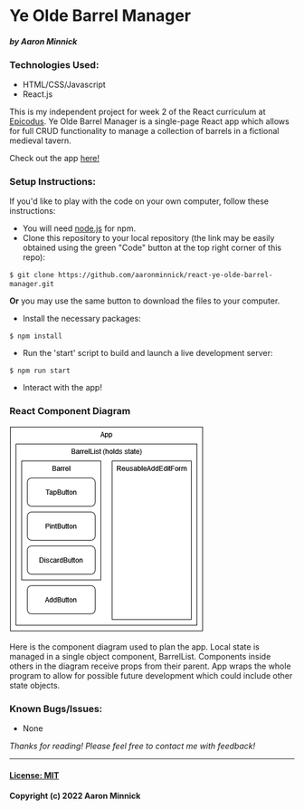 # Ye Olde Barrel Manager
#### _by Aaron Minnick_
### Technologies Used:
* HTML/CSS/Javascript
* React.js

This is my independent project for week 2 of the React curriculum at [Epicodus](https://www.epicodus.com). Ye Olde Barrel Manager is a single-page React app which allows for full CRUD functionality to manage a collection of barrels in a fictional medieval tavern.

Check out the app [here!](https://aaronminnick.github.io/react-ye-olde-barrel-manager/)

### Setup Instructions:
If you'd like to play with the code on your own computer, follow these instructions:  

* You will need [node.js](https://nodejs.org/en/) for npm.
* Clone this repository to your local repository (the link may be easily obtained using the green "Code" button at the top right corner of this repo):
```
$ git clone https://github.com/aaronminnick/react-ye-olde-barrel-manager.git
```
**Or** you may use the same button to download the files to your computer.

* Install the necessary packages:
```
$ npm install
```
* Run the 'start' script to build and launch a live development server:
```
$ npm run start
```
* Interact with the app!

### React Component Diagram
<img src="./src/img/component-diagram.png" alt="Diagram of React components" style="border: 1px solid white"/>

Here is the component diagram used to plan the app. Local state is managed in a single object component, BarrelList. Components inside others in the diagram receive props from their parent. App wraps the whole program to allow for possible future development which could include other state objects.

### Known Bugs/Issues:
* None

_Thanks for reading! Please feel free to contact me with feedback!_
***
#### [License: MIT](https://opensource.org/licenses/MIT)
#### Copyright (c) 2022 Aaron Minnick